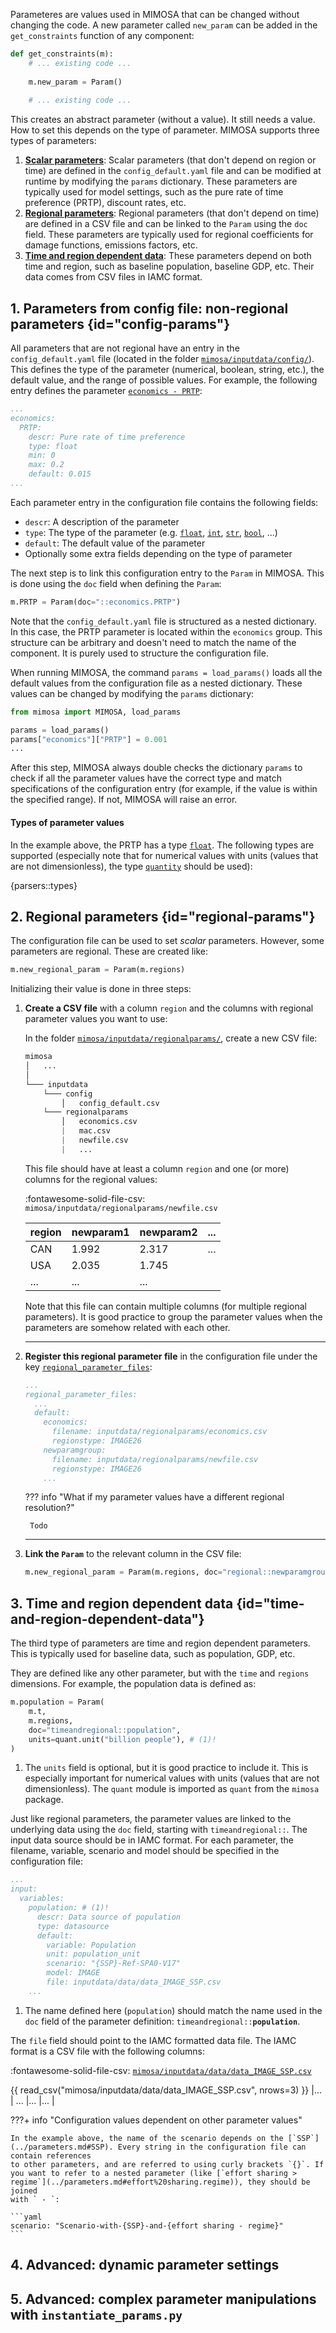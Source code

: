 Parameteres are values used in MIMOSA that can be changed without changing the code. A new parameter called `new_param` can be added in the `get_constraints` function of any component:


```python hl_lines="4"
def get_constraints(m):
    # ... existing code ...
    
    m.new_param = Param()
    
    # ... existing code ...
```

This creates an abstract parameter (without a value). It still needs a value. How to set this depends on the type of parameter. MIMOSA supports three types of parameters:

1. [**Scalar parameters**](#config-params): Scalar parameters (that don't depend on region or time) are defined in the `config_default.yaml` file and can be modified at runtime by modifying the `params` dictionary. These parameters are typically used for model settings, such as the pure rate of time preference (PRTP), discount rates, etc.
2. [**Regional parameters**](#regional-params): Regional parameters (that don't depend on time) are defined in a CSV file and can be linked to the `Param` using the `doc` field. These parameters are typically used for regional coefficients for damage functions, emissions factors, etc.
3. [**Time and region dependent data**](#time-and-region-dependent-data): These parameters depend on both time and region, such as baseline population, baseline GDP, etc. Their data comes from CSV files in IAMC format.

## 1. Parameters from config file: non-regional parameters {id="config-params"}

All parameters that are not regional have an entry in the `config_default.yaml` file (located in the folder [`mimosa/inputdata/config/`]({{config.repo_url}}/tree/master/mimosa/inputdata/config/config_default.yaml)). This defines the type of the parameter (numerical, boolean, string, etc.), the default value, and the range of possible values. For example, the following entry defines the parameter [`economics - PRTP`](../parameters.md#economics.PRTP):

```yaml title="mimosa/inputdata/config/config_default.yaml"
...
economics:
  PRTP:
    descr: Pure rate of time preference
    type: float
    min: 0
    max: 0.2
    default: 0.015
...
```

Each parameter entry in the configuration file contains the following fields:

* `descr`: A description of the parameter
* `type`: The type of the parameter (e.g. [`float`](#parser-float), [`int`](#parser-int), [`str`](#parser-str), [`bool`](#parser-bool), ...)
* `default`: The default value of the parameter
* Optionally some extra fields depending on the type of parameter

The next step is to link this configuration entry to the `Param` in MIMOSA. This is done using the `doc` field when defining the `Param`:

```python
m.PRTP = Param(doc="::economics.PRTP")
```

Note that the `config_default.yaml` file is structured as a nested dictionary. In this case, the PRTP parameter is located within the `economics` group. This structure can be arbitrary and doesn't need to match the name of the component. It is purely used to structure the configuration file.

When running MIMOSA, the command `params = load_params()` loads all the default values from the configuration file as a nested dictionary. These values can be changed by modifying the `params` dictionary:

```python hl_lines="3 4"
from mimosa import MIMOSA, load_params

params = load_params() 
params["economics"]["PRTP"] = 0.001
...
```

After this step, MIMOSA always double checks the dictionary `params` to check if all the parameter values have the correct type and match specifications of the configuration entry (for example, if the value is within the specified range). If not, MIMOSA will raise an error.


#### Types of parameter values

In the example above, the PRTP has a type [`float`](#parser-float). The following types are supported (especially note that for numerical values with units (values that are not dimensionless), the type [`quantity`](#parser-quantity) should be used):

{parsers::types}

## 2. Regional parameters {id="regional-params"}

The configuration file can be used to set *scalar* parameters. However, some parameters are regional. These are created like:

```python
m.new_regional_param = Param(m.regions)
```

Initializing their value is done in three steps:

1. **Create a CSV file** with a column `region` and the columns with regional parameter values you want to use:

    In the folder [`mimosa/inputdata/regionalparams/`]({{config.repo_url}}/tree/master/mimosa/inputdata/regionalparams/), create a new CSV file:

    ```python hl_lines="10"
    mimosa
    │   ...
    │
    └─── inputdata
        └─── config
            │   config_default.csv
        └─── regionalparams
            │   economics.csv
            |   mac.csv 
            |   newfile.csv
            |   ...

    ```

    This file should have at least a column `region` and one (or more) columns for the regional values:

    :fontawesome-solid-file-csv: `mimosa/inputdata/regionalparams/newfile.csv`

    | region | newparam1 | newparam2 | ... |
    | -- | -- | -- | -- |
    | CAN | 1.992 | 2.317 | ... |
    | USA | 2.035 | 1.745 |
    | ... | ... | ... |

    Note that this file can contain multiple columns (for multiple regional parameters). It is good practice to group the parameter values when the parameters are somehow related with each other.

    -------


2. **Register this regional parameter file** in the configuration file under the key [`regional_parameter_files`](../parameters.md#regional_parameter_files):

    ```yaml title="mimosa/inputdata/config/config_default.yaml" hl_lines="8 9 10"
    ...
    regional_parameter_files:
      ...
      default:
        economics:
          filename: inputdata/regionalparams/economics.csv
          regionstype: IMAGE26
        newparamgroup:
          filename: inputdata/regionalparams/newfile.csv
          regionstype: IMAGE26
        ...
    ```

    ??? info "What if my parameter values have a different regional resolution?"

        Todo

    -------
    
3. **Link the `Param`** to the relevant column in the CSV file:

    ```python
    m.new_regional_param = Param(m.regions, doc="regional::newparamgroup.newparam1")
    ```

## 3. Time and region dependent data {id="time-and-region-dependent-data"}

The third type of parameters are time and region dependent parameters. This is typically used for baseline data, such as population, GDP, etc. 

They are defined like any other parameter, but with the `time` and `regions` dimensions. For example, the population data is defined as:

```python
m.population = Param(
    m.t,
    m.regions,
    doc="timeandregional::population",
    units=quant.unit("billion people"), # (1)!
)
```

1.  The `units` field is optional, but it is good practice to include it. This is especially important for numerical values with units (values that are not dimensionless). The `quant` module is imported as `quant` from the `mimosa` package.

Just like regional parameters, the parameter values are linked to the underlying data using the `doc` field, starting with `timeandregional::`. The input data source should be in IAMC format. For each parameter, the filename, variable, scenario and model should be specified in the configuration file:

```yaml title="mimosa/inputdata/config/config_default.yaml" hl_lines="8 9 10 11 12"
...
input:
  variables:
    population: # (1)!
      descr: Data source of population
      type: datasource
      default:
        variable: Population
        unit: population_unit
        scenario: "{SSP}-Ref-SPA0-V17"
        model: IMAGE
        file: inputdata/data/data_IMAGE_SSP.csv
    ...
```

1. The name defined here (`population`) should match the name used in the `doc` field of the parameter definition: <code>timeandregional::<b>population</b></code>.

The `file` field should point to the IAMC formatted data file. The IAMC format is a CSV file with the following columns:

:fontawesome-solid-file-csv: [`mimosa/inputdata/data/data_IMAGE_SSP.csv`]({{config.repo_url}}/tree/master/mimosa/inputdata/data/data_IMAGE_SSP.csv)

{{ read_csv("mimosa/inputdata/data/data_IMAGE_SSP.csv", nrows=3) }}
|... | ... |... |... |

???+ info "Configuration values dependent on other parameter values"

    In the example above, the name of the scenario depends on the [`SSP`](../parameters.md#SSP). Every string in the configuration file can contain references
    to other parameters, and are referred to using curly brackets `{}`. If you want to refer to a nested parameter (like [`effort sharing > regime`](../parameters.md#effort%20sharing.regime)), they should be joined
    with ` - `:

    ```yaml
    scenario: "Scenario-with-{SSP}-and-{effort sharing - regime}"
    ```

## 4. Advanced: dynamic parameter settings

## 5. Advanced: complex parameter manipulations with `instantiate_params.py`

